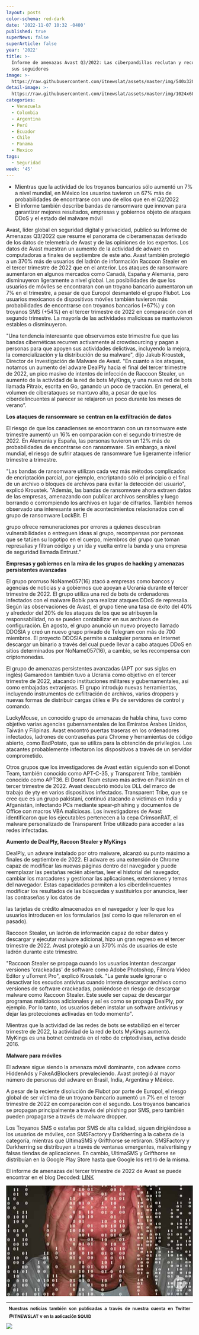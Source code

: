 ```yaml
---
layout: posts
color-schema: red-dark
date: '2022-11-07 10:32 -0400'
published: true
superNews: false
superArticle: false
year: '2022'
title: >-
  Informe de amenazas Avast Q3/2022: Las ciberpandillas reclutan y recompensan a
  sus seguidores
image: >-
  https://raw.githubusercontent.com/itnewslat/assets/master/img/540x320/Ataque-usuario-p.jpg
detail-image: >-
  https://raw.githubusercontent.com/itnewslat/assets/master/img/1024x680/Ataque-usuario-g.jpg
categories:
  - Venezuela
  - Colombia
  - Argentina
  - Perú
  - Ecuador
  - Chile
  - Panama
  - Mexico
tags:
  - Seguridad
week: '45'
---
```

- Mientras que la actividad de los troyanos bancarios sólo aumentó un 7% a nivel mundial, en México los usuarios tuvieron un 67% más de probabilidades de encontrarse con uno de ellos que en el Q2/2022
- El informe también describe bandas de ransomware que innovan para garantizar mejores resultados, empresas y gobiernos objeto de ataques DDoS y el estado del malware móvil

Avast, líder global en seguridad digital y privacidad, publicó su Informe de Amenazas Q3/2022 que resume el panorama de ciberamenazas derivado de los datos de telemetría de Avast y de las opiniones de los expertos. Los datos de Avast muestran un aumento de la actividad de adware en computadoras a finales de septiembre de este año. Avast también protegió a un 370% más de usuarios del ladrón de información Raccoon Stealer en el tercer trimestre de 2022 que en el anterior. Los ataques de ransomware aumentaron en algunos mercados como Canadá, España y Alemania, pero disminuyeron ligeramente a nivel global. Las posibilidades de que los usuarios de móviles se encontraran con un troyano bancario aumentaron un 7% en el trimestre, a pesar de que Europol desmanteló el grupo Flubot. Los usuarios mexicanos de dispositivos móviles también tuvieron más probabilidades de encontrarse con troyanos bancarios (+67%) y con troyanos SMS (+54%) en el tercer trimestre de 2022 en comparación con el segundo trimestre. La mayoría de las actividades maliciosas se mantuvieron estables o disminuyeron.

"Una tendencia interesante que observamos este trimestre fue que las bandas cibernéticas recurren activamente al crowdsourcing y pagan a personas para que apoyen sus actividades delictivas, incluyendo la mejora, la comercialización y la distribución de su malware", dijo Jakub Kroustek, Director de Investigación de Malware de Avast. "En cuanto a los ataques, notamos un aumento del adware DealPly hacia el final del tercer trimestre de 2022, un pico masivo de intentos de infección de Raccoon Stealer, un aumento de la actividad de la red de bots MyKings, y una nueva red de bots llamada Pitraix, escrita en Go, ganando un poco de tracción. En general, el volumen de ciberataques se mantuvo alto, a pesar de que los ciberdelincuentes al parecer se relajaron un poco durante los meses de verano”.

**Los ataques de ransomware se centran en la exfiltración de datos**

El riesgo de que los canadienses se encontraran con un ransomware este trimestre aumentó un 16% en comparación con el segundo trimestre de 2022. En Alemania y España, las personas tuvieron un 12% más de probabilidades de encontrarse con ransomware. Sin embargo, a nivel mundial, el riesgo de sufrir ataques de ransomware fue ligeramente inferior trimestre a trimestre.

"Las bandas de ransomware utilizan cada vez más métodos complicados de encriptación parcial, por ejemplo, encriptando sólo el principio o el final de un archivo o bloques de archivos para evitar la detección del usuario", explicó Kroustek. "Además, las bandas de ransomware ahora extraen datos de las empresas, amenazando con publicar archivos sensibles y luego borrando o corrompiendo los archivos en lugar de cifrarlos. También hemos observado una interesante serie de acontecimientos relacionados con el grupo de ransomware LockBit. El

grupo ofrece remuneraciones por errores a quienes descubran vulnerabilidades o entreguen ideas al grupo, recompensas por personas que se tatúen su logotipo en el cuerpo, miembros del grupo que toman represalias y filtran código y un ida y vuelta entre la banda y una empresa de seguridad llamada Entrust."

**Empresas y gobiernos en la mira de los grupos de hacking y amenazas persistentes avanzadas**

El grupo prorruso NoName057(16) atacó a empresas como bancos y agencias de noticias y a gobiernos que apoyan a Ucrania durante el tercer trimestre de 2022. El grupo utiliza una red de bots de ordenadores infectados con el malware Bobik para realizar ataques DDoS de represalia. Según las observaciones de Avast, el grupo tiene una tasa de éxito del 40% y alrededor del 20% de los ataques de los que se atribuyen la responsabilidad, no se pueden contabilizar en sus archivos de configuración. En agosto, el grupo anunció un nuevo proyecto llamado DDOSIA y creó un nuevo grupo privado de Telegram con más de 700 miembros. El proyecto DDOSIA permite a cualquier persona en Internet descargar un binario a través del cual puede llevar a cabo ataques DDoS en sitios determinados por NoName057(16), a cambio, se les recompensa con criptomonedas.

El grupo de amenazas persistentes avanzadas (APT por sus siglas en inglés) Gamaredon también tuvo a Ucrania como objetivo en el tercer trimestre de 2022, atacando instituciones militares y gubernamentales, así como embajadas extranjeras. El grupo introdujo nuevas herramientas, incluyendo instrumentos de exfiltración de archivos, varios droppers y nuevas formas de distribuir cargas útiles e IPs de servidores de control y comando.

LuckyMouse, un conocido grupo de amenazas de habla china, tuvo como objetivo varias agencias gubernamentales de los Emiratos Árabes Unidos, Taiwán y Filipinas. Avast encontró puertas traseras en los ordenadores infectados, ladrones de contraseñas para Chrome y herramientas de código abierto, como BadPotato, que se utiliza para la obtención de privilegios. Los atacantes probablemente infectaron los dispositivos a través de un servidor comprometido.

Otros grupos que los investigadores de Avast están siguiendo son el Donot Team, también conocido como APT-C-35, y Transparent Tribe, también conocido como APT36. El Donot Team estuvo más activo en Pakistán en el tercer trimestre de 2022. Avast descubrió módulos DLL del marco de trabajo de yty en varios dispositivos infectados. Transparent Tribe, que se cree que es un grupo pakistaní, continuó atacando a víctimas en India y Afganistán, infectando PCs mediante spear-phishing y documentos de Office con macros VBA maliciosas. Los investigadores de Avast identificaron que los ejecutables pertenecen a la cepa CrimsonRAT, el malware personalizado de Transparent Tribe utilizado para acceder a las redes infectadas.

**Aumento de DealPly, Racoon Stealer y MyKings**

DealPly, un adware instalado por otro malware, alcanzó su punto máximo a finales de septiembre de 2022. El adware es una extensión de Chrome capaz de modificar las nuevas páginas dentro del navegador y puede reemplazar las pestañas recién abiertas, leer el historial del navegador, cambiar los marcadores y gestionar las aplicaciones, extensiones y temas del navegador. Estas capacidades permiten a los ciberdelincuentes modificar los resultados de las búsquedas y sustituirlos por anuncios, leer las contraseñas y los datos de

las tarjetas de crédito almacenados en el navegador y leer lo que los usuarios introducen en los formularios (así como lo que rellenaron en el pasado).

Raccoon Stealer, un ladrón de información capaz de robar datos y descargar y ejecutar malware adicional, hizo un gran regreso en el tercer trimestre de 2022. Avast protegió a un 370% más de usuarios de este ladrón durante este trimestre.

"Raccoon Stealer se propaga cuando los usuarios intentan descargar versiones 'crackeadas' de software como Adobe Photoshop, Filmora Video Editor y uTorrent Pro", explicó Kroustek. "La gente suele ignorar o desactivar los escudos antivirus cuando intenta descargar archivos como versiones de software crackeadas, poniéndose en riesgo de descargar malware como Raccoon Stealer. Este suele ser capaz de descargar programas maliciosos adicionales y así es como se propaga DealPly, por ejemplo. Por lo tanto, los usuarios deben instalar un software antivirus y dejar las protecciones activadas en todo momento".

Mientras que la actividad de las redes de bots se estabilizó en el tercer trimestre de 2022, la actividad de la red de bots MyKings aumentó. MyKings es una botnet centrada en el robo de criptodivisas, activa desde 2016.

**Malware para móviles**

El adware sigue siendo la amenaza móvil dominante, con adware como HiddenAds y FakeAdBlockers prevaleciendo. Avast protegió al mayor número de personas del adware en Brasil, India, Argentina y México.

A pesar de la reciente disolución de Flubot por parte de Europol, el riesgo global de ser víctima de un troyano bancario aumentó un 7% en el tercer trimestre de 2022 en comparación con el segundo. Los troyanos bancarios se propagan principalmente a través del phishing por SMS, pero también pueden propagarse a través de malware dropper.

Los Troyanos SMS o estafas por SMS de alta calidad, siguen dirigiéndose a los usuarios de móviles, con SMSFactory y Darkherring a la cabeza de la categoría, mientras que UltimaSMS y Grifthorse se retiraron. SMSFactory y Darkherring se distribuyen a través de ventanas emergentes, malvertising y falsas tiendas de aplicaciones. En cambio, UltimaSMS y Grifthorse se distribuían en la Google Play Store hasta que Google los retiró de la misma.

El informe de amenazas del tercer trimestre de 2022 de Avast se puede encontrar en el blog Decoded: [LINK](https://decoded.avast.io/threatresearch/avast-q3-2022-threat-report/)

![](https://raw.githubusercontent.com/itnewslat/assets/master/img/540x320/Ataque-usuario-p.jpg)

<table style="height: 42px;" width="569">
<tbody>
<tr>
<td style="text-align: justify;"><sub><strong>Nuestras noticias también son publicadas a través de nuestra cuenta en Twitter <a href="https://twitter.com/itnewslat?lang=es">@ITNEWSLAT</a> y en la aplicación <a href="https://squidapp.co/en/">SQUID</a></strong></sub></td>
</tr>
</tbody>
</table>

<img src="https://tracker.metricool.com/c3po.jpg?hash=56f88a41e39ab42c063cc51676587a04"/>